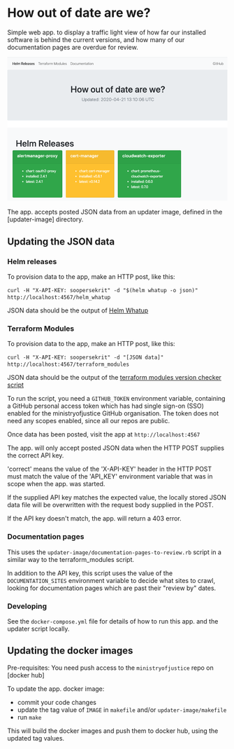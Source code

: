 # How out of date are we?

Simple web app. to display a traffic light view of how far our installed software is behind the current versions, and how many of our documentation pages are overdue for review.

![Screenshot of the app](screenshot.png?raw=true "Example screenshot")

The app. accepts posted JSON data from an updater image, defined in the [updater-image] directory.

## Updating the JSON data

### Helm releases

To provision data to the app, make an HTTP post, like this:

    curl -H "X-API-KEY: soopersekrit" -d "$(helm whatup -o json)" http://localhost:4567/helm_whatup

JSON data should be the output of [Helm Whatup](https://github.com/bacongobbler/helm-whatup)

### Terraform Modules

To provision data to the app, make an HTTP post, like this:

    curl -H "X-API-KEY: soopersekrit" -d "[JSON data]" http://localhost:4567/terraform_modules

JSON data should be the output of the [terraform modules version checker script](updater-image/module-versions.rb)

To run the script, you need a `GITHUB_TOKEN` environment variable, containing a
GitHub personal access token which has had single sign-on (SSO) enabled for the
ministryofjustice GitHub organisation. The token does not need any scopes
enabled, since all our repos are public.

Once data has been posted, visit the app at `http://localhost:4567`

The app. will only accept posted JSON data when the HTTP POST supplies the correct API key.

'correct' means the value of the 'X-API-KEY' header in the HTTP POST must match the value of the 'API_KEY' environment variable that was in scope when the app. was started.

If the supplied API key matches the expected value, the locally stored JSON data file will be overwritten with the request body supplied in the POST.

If the API key doesn't match, the app. will return a 403 error.

### Documentation pages

This uses the `updater-image/documentation-pages-to-review.rb` script in a similar way to the terraform_modules script.

In addition to the API key, this script uses the value of the `DOCUMENTATION_SITES` environment variable to decide what sites to crawl, looking for documentation pages which are past their "review by" dates.

### Developing

See the `docker-compose.yml` file for details of how to run this app. and the updater script locally.

## Updating the docker images

Pre-requisites: You need push access to the `ministryofjustice` repo on [docker hub]

To update the app. docker image:

 * commit your code changes
 * update the tag value of `IMAGE` in `makefile` and/or `updater-image/makefile`
 * run `make`

This will build the docker images and push them to docker hub, using the updated tag values.
